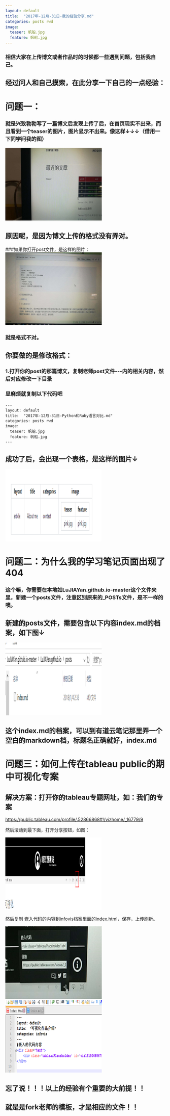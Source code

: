 ```yaml
---
layout: default
title:  "2017年-12月-31日-我的经验分享.md"
categories: posts rwd
image:
  teaser: 帆船.jpg
  feature: 帆船.jpg
---
```



### 相信大家在上传博文或者作品时的时候都一些遇到问题，包括我自己。

## 经过问人和自己摸索，在此分享一下自己的一点经验：


# 问题一：

### 就是兴致勃勃写了一篇博文后发现上传了后，在首页现实不出来，而且看到一个teaser的图片，图片显示不出来。像这样↓↓↓（借用一下同学问我的图）
<img border="0" src="/images/问题1.jpg" alt="Pulpit rock" width="304" height="228">

## 原因呢，是因为博文上传的格式没有弄对。

###如果你打开post文件，是这样的图片：
<img border="0" src="/images/问题一.jpg" alt="Pulpit rock" width="304" height="228">

### 就是格式不对。

## 你要做的是修改格式：


### 1.打开你的post的那篇博文，复制老师post文件---内的相关内容，然后对应修改一下目录

### 显麻烦就复制以下代码吧
```
---
layout: default
title:  "2017年-12月-31日-Python和Ruby语言对比.md"
categories: posts rwd
image:
  teaser: 帆船.jpg
  feature: 帆船.jpg
---

```

## 成功了后，会出现一个表格，是这样的图片↓

<img border="0" src="/images/解决一.png" alt="Pulpit rock" width="304" height="228">





# 问题二：为什么我的学习笔记页面出现了404
### 这个嘛，你需要在本地如LuJIAYan.github.io-master这个文件夹里，新建一个posts文件，注意区别原来的_POSTs文件，是不一样的噢。
## 新建的posts文件，需要包含以下内容index.md的档案，如下图↓

<img border="0" src="/images/解决二.png" alt="Pulpit rock" width="304" height="228">

## 这个index.md的档案，可以到有道云笔记那里弄一个空白的markdown档，标题名正确就好，index.md


# 问题三：如何上传在tableau public的期中可视化专案
## 解决方案：打开你的tableau专题网址，如：我们的专案

https://public.tableau.com/profile/.52866868#!/vizhome/_16779/9

然后滚动到最下面，打开分享按钮，如图：

<img border="0" src="/images/解决三.png" alt="Pulpit rock" width="304" height="228">

然后复制 嵌入代码的内容到infovis档案里面的index.html，保存，上传刷新。

<img border="0" src="/images/解决3.png" alt="Pulpit rock" width="304" height="228">

<img border="0" src="/images/解决叁.png" alt="Pulpit rock" width="304" height="228">


## 忘了说！！！以上的经验有个重要的大前提！！
## 就是是fork老师的模板，才是相应的文件！！
